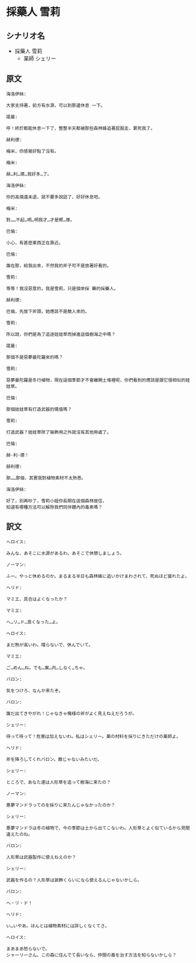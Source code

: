 # 採藥人 雪莉
## シナリオ名
 - 採藥人 雪莉
   - 薬師 シェリー

## 原文
```
海洛伊絲:

大家支持著，前方有水源，可以到那邊休息 一下。 
```

```
諾曼:

呼！終於都能休息一下了，整整半天都被那些森林蜂追著屁股走，累死我了。
```

```
赫利德:

梅米，你感覺好點了沒有。 
```

```
梅米:

赫…利…德…我好多…了。 
```

```
海洛伊絲:

你的高燒還未退，就不要多說話了，好好休息吧。 
```

```
梅米:

對……不起…明…明我才…才是嚮…導。 
```

```
巴倫:

小心，有甚麼東西正在靠近。
```

```
巴倫:

誰在那，給我出來，不然我的斧子可不是放著好看的。
```

```
雪莉:

等等！我沒惡意的，我是雪莉，只是個來採 藥的採藥人。 
```

```
赫利德:

巴倫，先放下斧頭，她應該不是敵人來的。
```

```
雪莉:

所以說，你們是為了追逐娃娃草而掉進這個樹海之中嗎？ 
```

```
諾曼:

那個不是惡夢曼陀羅來的嗎？ 
```

```
雪莉:

惡夢曼陀羅是冬行植物，現在這個季節才不會離開土堆裡呢，你們看到的應該是跟它很相似的娃娃草。 
```

```
巴倫:

那個娃娃草有打造武器的價值嗎？ 
```

```
雪莉:

打造武器？娃娃草除了裝飾用之外就沒有其他用處了。
```

```
巴倫:

赫·利·德！ 
```

```
赫利德:

那……那個，其實我對植物素材不太熟悉。 
```

```
海洛伊絲:

好了，別再吵了，雪莉小姐你長期在這個森林居住，
知道有哪種方法可以解除我們同伴體內的毒素嗎？ 
```

## 訳文
```
へロイス:

みんな、あそこに水源があるわ。あそこで休憩しましょう。 
```

```
ノーマン:

ふー。やっと休めるのか。まるまる半日も森林蜂に追いかけまわされて、死ぬほど疲れたよ。
```

```
ヘリド:

マミエ、具合はよくなったか？ 
```

```
マミエ:

ヘ…リ…ド…良くなった…よ。
```

```
へロイス:

まだ熱が高いわ。喋らないで、休んでいて。 
```

```
マミエ:

ご…めん…ね。でも…案…内…しなく…ちゃ。 
```

```
バロン:

気をつけろ、なんか来たぞ。
```

```
バロン:

誰だ出てきやがれ！じゃなきゃ俺様の斧がよく見えねえだろうが。
```

```
シェリー:

待って待って！危害は加えないわ。私はシェリー。薬の材料を採りにきただけの薬師よ。 
```

```
ヘリド:

斧を降ろしてくれバロン。敵じゃないみたいだ。
```

```
シェリー:

ところで、あなた達は人形草を追って樹海に来たの？
```

```
ノーマン:

悪夢マンドラってのを採りに来たんじゃなかったのか？ 
```

```
シェリー:

悪夢マンドラは冬の植物で、今の季節は土から出てこないわ。人形草とよく似ているから見間違えたのね。 
```

```
バロン:

人形草は武器製作に使えねえのか？ 
```

```
シェリー:

武器を作るの？人形草は装飾くらいになら使えるんじゃないかしら。
```

```
バロン:

ヘ・リ・ド！ 
```

```
ヘリド:

い…いやあ。ほんとは植物素材には詳しくなくてさ。 
```

```
へロイス:

まあまあ怒らないで。
シャーリーさん。この森に住んでて長いなら、仲間の毒を治す方法を知らないかしら？
```